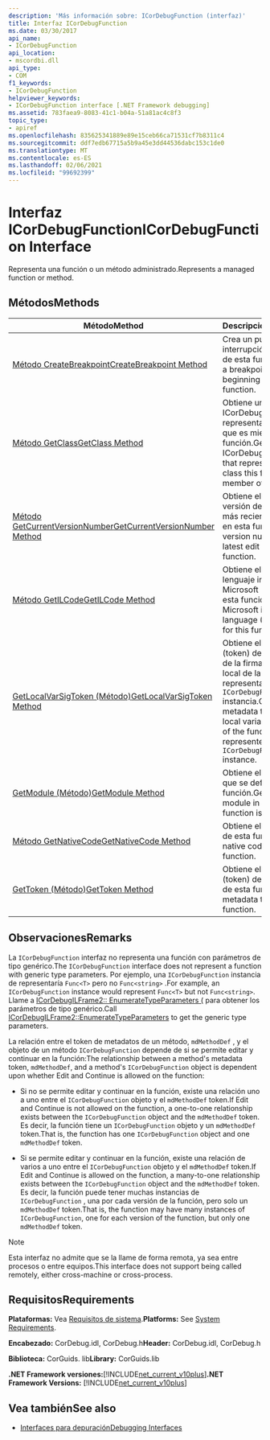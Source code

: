 ```yaml
---
description: 'Más información sobre: ICorDebugFunction (interfaz)'
title: Interfaz ICorDebugFunction
ms.date: 03/30/2017
api_name:
- ICorDebugFunction
api_location:
- mscordbi.dll
api_type:
- COM
f1_keywords:
- ICorDebugFunction
helpviewer_keywords:
- ICorDebugFunction interface [.NET Framework debugging]
ms.assetid: 783faea9-8083-41c1-b04a-51a81ac4c8f3
topic_type:
- apiref
ms.openlocfilehash: 835625341889e89e15ceb66ca71531cf7b8311c4
ms.sourcegitcommit: ddf7edb67715a5b9a45e3dd44536dabc153c1de0
ms.translationtype: MT
ms.contentlocale: es-ES
ms.lasthandoff: 02/06/2021
ms.locfileid: "99692399"
---
```

# <a name="icordebugfunction-interface"></a><span data-ttu-id="5ae52-103">Interfaz ICorDebugFunction</span><span class="sxs-lookup"><span data-stu-id="5ae52-103">ICorDebugFunction Interface</span></span>

<span data-ttu-id="5ae52-104">Representa una función o un método administrado.</span><span class="sxs-lookup"><span data-stu-id="5ae52-104">Represents a managed function or method.</span></span>  
  
## <a name="methods"></a><span data-ttu-id="5ae52-105">Métodos</span><span class="sxs-lookup"><span data-stu-id="5ae52-105">Methods</span></span>  
  
|<span data-ttu-id="5ae52-106">Método</span><span class="sxs-lookup"><span data-stu-id="5ae52-106">Method</span></span>|<span data-ttu-id="5ae52-107">Descripción</span><span class="sxs-lookup"><span data-stu-id="5ae52-107">Description</span></span>|  
|------------|-----------------|  
|[<span data-ttu-id="5ae52-108">Método CreateBreakpoint</span><span class="sxs-lookup"><span data-stu-id="5ae52-108">CreateBreakpoint Method</span></span>](icordebugfunction-createbreakpoint-method.md)|<span data-ttu-id="5ae52-109">Crea un punto de interrupción al principio de esta función.</span><span class="sxs-lookup"><span data-stu-id="5ae52-109">Creates a breakpoint at the beginning of this function.</span></span>|  
|[<span data-ttu-id="5ae52-110">Método GetClass</span><span class="sxs-lookup"><span data-stu-id="5ae52-110">GetClass Method</span></span>](icordebugfunction-getclass-method.md)|<span data-ttu-id="5ae52-111">Obtiene un objeto ICorDebugClass que representa la clase de la que es miembro esta función.</span><span class="sxs-lookup"><span data-stu-id="5ae52-111">Gets an ICorDebugClass object that represents the class this function is a member of.</span></span>|  
|[<span data-ttu-id="5ae52-112">Método GetCurrentVersionNumber</span><span class="sxs-lookup"><span data-stu-id="5ae52-112">GetCurrentVersionNumber Method</span></span>](icordebugfunction-getcurrentversionnumber-method.md)|<span data-ttu-id="5ae52-113">Obtiene el número de versión de la edición más reciente realizada en esta función.</span><span class="sxs-lookup"><span data-stu-id="5ae52-113">Gets the version number of the latest edit made to this function.</span></span>|  
|[<span data-ttu-id="5ae52-114">Método GetILCode</span><span class="sxs-lookup"><span data-stu-id="5ae52-114">GetILCode Method</span></span>](icordebugfunction-getilcode-method.md)|<span data-ttu-id="5ae52-115">Obtiene el código del lenguaje intermedio de Microsoft (MSIL) de esta función.</span><span class="sxs-lookup"><span data-stu-id="5ae52-115">Gets the Microsoft intermediate language (MSIL) code for this function.</span></span>|  
|[<span data-ttu-id="5ae52-116">GetLocalVarSigToken (Método)</span><span class="sxs-lookup"><span data-stu-id="5ae52-116">GetLocalVarSigToken Method</span></span>](icordebugfunction-getlocalvarsigtoken-method.md)|<span data-ttu-id="5ae52-117">Obtiene el símbolo (token) de metadatos de la firma de variable local de la función representada por esta `ICorDebugFunction` instancia.</span><span class="sxs-lookup"><span data-stu-id="5ae52-117">Gets the metadata token for the local variable signature of the function that is represented by this `ICorDebugFunction` instance.</span></span>|  
|[<span data-ttu-id="5ae52-118">GetModule (Método)</span><span class="sxs-lookup"><span data-stu-id="5ae52-118">GetModule Method</span></span>](icordebugfunction-getmodule-method.md)|<span data-ttu-id="5ae52-119">Obtiene el módulo en el que se define esta función.</span><span class="sxs-lookup"><span data-stu-id="5ae52-119">Gets the module in which this function is defined.</span></span>|  
|[<span data-ttu-id="5ae52-120">Método GetNativeCode</span><span class="sxs-lookup"><span data-stu-id="5ae52-120">GetNativeCode Method</span></span>](icordebugfunction-getnativecode-method.md)|<span data-ttu-id="5ae52-121">Obtiene el código nativo de esta función.</span><span class="sxs-lookup"><span data-stu-id="5ae52-121">Gets the native code for this function.</span></span>|  
|[<span data-ttu-id="5ae52-122">GetToken (Método)</span><span class="sxs-lookup"><span data-stu-id="5ae52-122">GetToken Method</span></span>](icordebugfunction-gettoken-method.md)|<span data-ttu-id="5ae52-123">Obtiene el símbolo (token) de metadatos de esta función.</span><span class="sxs-lookup"><span data-stu-id="5ae52-123">Gets the metadata token for this function.</span></span>|  
  
## <a name="remarks"></a><span data-ttu-id="5ae52-124">Observaciones</span><span class="sxs-lookup"><span data-stu-id="5ae52-124">Remarks</span></span>  

 <span data-ttu-id="5ae52-125">La `ICorDebugFunction` interfaz no representa una función con parámetros de tipo genérico.</span><span class="sxs-lookup"><span data-stu-id="5ae52-125">The `ICorDebugFunction` interface does not represent a function with generic type parameters.</span></span> <span data-ttu-id="5ae52-126">Por ejemplo, una `ICorDebugFunction` instancia de representaría `Func<T>` pero no `Func<string>` .</span><span class="sxs-lookup"><span data-stu-id="5ae52-126">For example, an `ICorDebugFunction` instance would represent `Func<T>` but not `Func<string>`.</span></span> <span data-ttu-id="5ae52-127">Llame a [ICorDebugILFrame2:: EnumerateTypeParameters (](icordebugilframe2-enumeratetypeparameters-method.md) para obtener los parámetros de tipo genérico.</span><span class="sxs-lookup"><span data-stu-id="5ae52-127">Call [ICorDebugILFrame2::EnumerateTypeParameters](icordebugilframe2-enumeratetypeparameters-method.md) to get the generic type parameters.</span></span>  
  
 <span data-ttu-id="5ae52-128">La relación entre el token de metadatos de un método, `mdMethodDef` , y el objeto de un método `ICorDebugFunction` depende de si se permite editar y continuar en la función:</span><span class="sxs-lookup"><span data-stu-id="5ae52-128">The relationship between a method's metadata token, `mdMethodDef`, and a method's `ICorDebugFunction` object is dependent upon whether Edit and Continue is allowed on the function:</span></span>  
  
- <span data-ttu-id="5ae52-129">Si no se permite editar y continuar en la función, existe una relación uno a uno entre el `ICorDebugFunction` objeto y el `mdMethodDef` token.</span><span class="sxs-lookup"><span data-stu-id="5ae52-129">If Edit and Continue is not allowed on the function, a one-to-one relationship exists between the `ICorDebugFunction` object and the `mdMethodDef` token.</span></span> <span data-ttu-id="5ae52-130">Es decir, la función tiene un `ICorDebugFunction` objeto y un `mdMethodDef` token.</span><span class="sxs-lookup"><span data-stu-id="5ae52-130">That is, the function has one `ICorDebugFunction` object and one `mdMethodDef` token.</span></span>  
  
- <span data-ttu-id="5ae52-131">Si se permite editar y continuar en la función, existe una relación de varios a uno entre el `ICorDebugFunction` objeto y el `mdMethodDef` token.</span><span class="sxs-lookup"><span data-stu-id="5ae52-131">If Edit and Continue is allowed on the function, a many-to-one relationship exists between the `ICorDebugFunction` object and the `mdMethodDef` token.</span></span> <span data-ttu-id="5ae52-132">Es decir, la función puede tener muchas instancias de `ICorDebugFunction` , una por cada versión de la función, pero solo un `mdMethodDef` token.</span><span class="sxs-lookup"><span data-stu-id="5ae52-132">That is, the function may have many instances of `ICorDebugFunction`, one for each version of the function, but only one `mdMethodDef` token.</span></span>  
  
> [!NOTE]
> <span data-ttu-id="5ae52-133">Esta interfaz no admite que se la llame de forma remota, ya sea entre procesos o entre equipos.</span><span class="sxs-lookup"><span data-stu-id="5ae52-133">This interface does not support being called remotely, either cross-machine or cross-process.</span></span>  
  
## <a name="requirements"></a><span data-ttu-id="5ae52-134">Requisitos</span><span class="sxs-lookup"><span data-stu-id="5ae52-134">Requirements</span></span>  

 <span data-ttu-id="5ae52-135">**Plataformas:** Vea [Requisitos de sistema](../../get-started/system-requirements.md).</span><span class="sxs-lookup"><span data-stu-id="5ae52-135">**Platforms:** See [System Requirements](../../get-started/system-requirements.md).</span></span>  
  
 <span data-ttu-id="5ae52-136">**Encabezado:** CorDebug.idl, CorDebug.h</span><span class="sxs-lookup"><span data-stu-id="5ae52-136">**Header:** CorDebug.idl, CorDebug.h</span></span>  
  
 <span data-ttu-id="5ae52-137">**Biblioteca:**  CorGuids. lib</span><span class="sxs-lookup"><span data-stu-id="5ae52-137">**Library:**  CorGuids.lib</span></span>  
  
 <span data-ttu-id="5ae52-138">**.NET Framework versiones:**[!INCLUDE[net_current_v10plus](../../../../includes/net-current-v10plus-md.md)]</span><span class="sxs-lookup"><span data-stu-id="5ae52-138">**.NET Framework Versions:** [!INCLUDE[net_current_v10plus](../../../../includes/net-current-v10plus-md.md)]</span></span>  
  
## <a name="see-also"></a><span data-ttu-id="5ae52-139">Vea también</span><span class="sxs-lookup"><span data-stu-id="5ae52-139">See also</span></span>

- [<span data-ttu-id="5ae52-140">Interfaces para depuración</span><span class="sxs-lookup"><span data-stu-id="5ae52-140">Debugging Interfaces</span></span>](debugging-interfaces.md)
